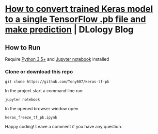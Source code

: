 # [How to convert trained Keras model to a single TensorFlow .pb file and make prediction](https://www.dlology.com/blog/how-to-convert-trained-keras-model-to-tensorflow-and-make-prediction/) | DLology Blog


## How to Run
Require [Python 3.5+](https://www.python.org/ftp/python/3.6.4/python-3.6.4.exe) and [Jupyter notebook](https://jupyter.readthedocs.io/en/latest/install.html) installed
### Clone or download this repo
```
git clone https://github.com/Tony607/keras-tf-pb
```


In the project start a command line run
```
jupyter notebook
```
In the opened browser window open
```
keras_freeze_tf_pb.ipynb
```
Happy coding! Leave a comment if you have any question.
